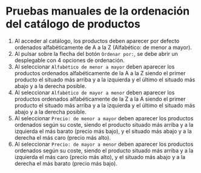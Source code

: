 # Pruebas manuales de la ordenación del catálogo de productos
1. Al acceder al catálogo, los productos deben aparecer por defecto ordenados alfabéticamente de A a la Z (Alfabético: de menor a mayor).
2. Al pulsar sobre la flecha del botón `Ordenar por:`, se debe abrir un desplegable con 4 opciones de ordenación.
3. Al seleccionar `Alfabético de menor a mayor` deben aparecer los productos ordenados alfabéticamente de la A a la Z siendo el primer producto el situado más arriba y a la izquierda y el último el situado más abajo y a la derecha posible.
4. Al seleccionar `Alfabético de mayor a menor` deben aparecer los productos ordenados alfabéticamente de la Z a la A siendo el primer producto el situado más arriba y a la izquierda y el último el situado más abajo y a la derecha posible.
5. Al seleccionar `Precio: de menor a mayor` deben aparecer los productos ordenados según su coste, siendo el producto situado más arriba y a la izquierda el más barato (precio más bajo), y el situado más abajo y a la derecha el más caro (precio más alto).
6. Al seleccionar `Precio: de mayor a menor` deben aparecer los productos ordenados según su coste, siendo el producto situado más arriba y a la izquierda el más caro (precio más alto), y el situado más abajo y a la derecha el más barato (precio más bajo).